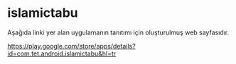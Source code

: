 # islamictabu

Aşağıda linki yer alan uygulamanın tanıtımı için oluşturulmuş web sayfasıdır.

https://play.google.com/store/apps/details?id=com.tet.android.islamictabu&hl=tr
